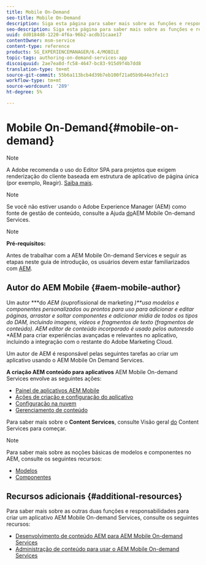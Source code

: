 ```yaml
---
title: Mobile On-Demand
seo-title: Mobile On-Demand
description: Siga esta página para saber mais sobre as funções e responsabilidades do autor AEM serviços sob demanda para dispositivos móveis.
seo-description: Siga esta página para saber mais sobre as funções e responsabilidades do autor AEM serviços sob demanda para dispositivos móveis.
uuid: dd0184d8-1220-4f6a-96b2-acdb31caae17
contentOwner: msm-service
content-type: reference
products: SG_EXPERIENCEMANAGER/6.4/MOBILE
topic-tags: authoring-on-demand-services-app
discoiquuid: 2ae7ea8d-fc58-4647-bc83-915d9f4b7dd8
translation-type: tm+mt
source-git-commit: 55b6a113bcb4d39b7eb100f21a05b9b44e3fe1c3
workflow-type: tm+mt
source-wordcount: '289'
ht-degree: 5%

---
```



# Mobile On-Demand{#mobile-on-demand}

>[!NOTE]
>
>A Adobe recomenda o uso do Editor SPA para projetos que exigem renderização do cliente baseada em estrutura de aplicativo de página única (por exemplo, Reagir). [Saiba mais](/help/sites-developing/spa-overview.md).

>[!NOTE]
>
>Se você não estiver usando o Adobe Experience Manager (AEM) como fonte de gestão de conteúdo, consulte a Ajuda [do](https://helpx.adobe.com/digital-publishing-solution/topics.html)AEM Mobile On-demand Services.

>[!NOTE]
>
>**Pré-requisitos:**
>
>Antes de trabalhar com a AEM Mobile On-demand Services e seguir as etapas neste guia de introdução, os usuários devem estar familiarizados com [AEM](/help/sites-deploying/deploy.md).

## Autor do AEM Mobile {#aem-mobile-author}

Um autor ***do *AEM (ou*profissional de marketing *)**usa modelos e componentes personalizados ou prontos para uso para adicionar e editar páginas, arrastar e soltar componentes e adicionar mídia de todos os tipos do DAM, incluindo imagens, vídeos e fragmentos de texto (fragmentos de conteúdo). AEM editor de conteúdo incorporado é usado pelos autores*do *AEM para criar experiências avançadas e relevantes no aplicativo, incluindo a integração com o restante do Adobe Marketing Cloud.

Um autor de AEM é responsável pelas seguintes tarefas ao criar um aplicativo usando o AEM Mobile On Demand Services.

**A criação AEM conteúdo para aplicativos** AEM Mobile On-demand Services envolve as seguintes ações:

* [Painel de aplicativos AEM Mobile](/help/mobile/mobile-apps-ondemand-application-dashboard.md)
* [Ações de criação e configuração do aplicativo](/help/mobile/mobile-apps-ondemand-application-create-configure-action.md)
* [Configuração na nuvem](/help/mobile/mobile-on-demand-associating-an-on-demand-app-to-cloud-configuration.md)
* [Gerenciamento de conteúdo](/help/mobile/mobile-apps-ondemand-manage-content-ondemand.md)

Para saber mais sobre o **Content Services**, consulte Visão geral [do](/help/mobile/develop-content-as-a-service.md) Content Services para começar.

>[!NOTE]
>
>Para saber mais sobre as noções básicas de modelos e componentes no AEM, consulte os seguintes recursos:
>
>* [Modelos](/help/sites-developing/templates.md)
>* [Componentes](/help/sites-developing/components.md)

>



## Recursos adicionais {#additional-resources}

Para saber mais sobre as outras duas funções e responsabilidades para criar um aplicativo AEM Mobile On-demand Services, consulte os seguintes recursos:

* [Desenvolvimento de conteúdo AEM para AEM Mobile On-demand Services](/help/mobile/aem-mobile-on-demand.md)
* [Administração de conteúdo para usar o AEM Mobile On-demand Services](/help/mobile/aem-mobile.md)

